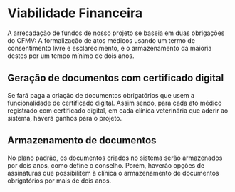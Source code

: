# Viabilidade Financeira

A arrecadação de fundos de nosso projeto se baseia em duas obrigações do CFMV: 
A formalização de atos médicos usando um termo de consentimento livre e esclarecimento, 
e o armazenamento da maioria destes por um tempo mínimo de dois anos.

## Geração de documentos com certificado digital

Se fará paga a criação de documentos obrigatórios que usem a funcionalidade de certificado digital.
Assim sendo, para cada ato médico registrado com certificado digital, em cada clínica veterinária que aderir ao sistema, haverá ganhos para o projeto.

## Armazenamento de documentos

No plano padrão, os documentos criados no sistema serão armazenados por dois anos, como define o conselho. 
Porém, haverão opções de assinaturas que possibilitem à clínica o armazenamento de documentos obrigatórios por mais de dois anos.
